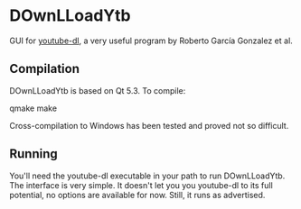 DOwnLLoadYtb
============

GUI for [youtube-dl](http://rg3.github.io/youtube-dl/), a very useful program by Roberto García Gonzalez et al.

Compilation
-----------

DOwnLLoadYtb is based on Qt 5.3. To compile:

   qmake
   make
  
Cross-compilation to Windows has been tested and proved not so difficult.

Running
-------

You'll need the youtube-dl executable in your path to run DOwnLLoadYtb. The interface is very simple.
It doesn't let you you youtube-dl to its full potential, no options are available for now. Still, it runs
as advertised.

